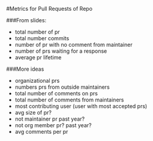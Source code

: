 #Metrics for Pull Requests of Repo


###From slides:
 - total number of pr 
 - total number commits
 - number of pr with no comment from maintainer
 - number of prs waiting for a response
 - average pr lifetime

###More ideas
 - organizational prs
 - numbers prs from outside maintainers
 - total number of comments on prs
 - total number of comments from maintainers
 - most contributing user (user with most accepted prs)
 - avg size of pr?
 - not maintainer pr past year?
 - not org member pr? past year?
 - avg comments per pr
 
